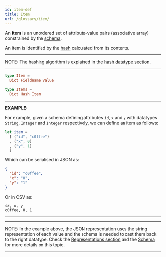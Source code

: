```yaml
---
id: item-def
title: Item
url: /glossary/item/
---
```


An **item** is an unordered set of attribute-value pairs (associative array)
constrained by the [schema](/glossary/schema/).

An item is identified by the [hash](/datatypes/hash/) calculated from its
contents.

***
NOTE: The hashing algorithm is explained in the [hash datatype
section](/datatypes/hash/).
***

```elm
type Item =
  Dict Fieldname Value

type Items =
  Dict Hash Item
```

***
**EXAMPLE:**

For example, given a schema defining attributes `id`, `x` and `y` with
datatypes `String`, `Integer` and `Integer` respectively, we can define an
item as follows:

```elm
let item =
  [ ("id", "c0ffee")
  , ("x", 0)
  , ("y", 1)
  ]
```

Which can be serialised in JSON as:

```json
{
  "id": "c0ffee",
  "x": "0",
  "y": "1"
}
```

Or in CSV as:

```csv
id, x, y
c0ffee, 0, 1
```

***

***
NOTE: In the example above, the JSON representation uses the string
representation of each value and the schema is needed to cast them back to the
right datatype. Check the [Representations section](/representations/) and the
[Schema](/glossary/schema/) for more details on this topic.
***
